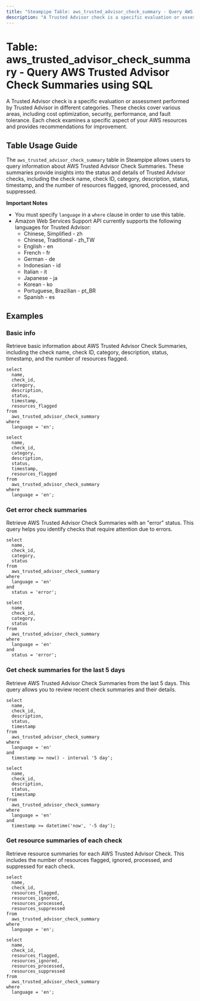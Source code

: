```yaml
---
title: "Steampipe Table: aws_trusted_advisor_check_summary - Query AWS Trusted Advisor Check Summaries using SQL"
description: "A Trusted Advisor check is a specific evaluation or assessment performed by Trusted Advisor in different categories. These checks cover various areas, including cost optimization, security, performance, and fault tolerance. Each check examines a specific aspect of your AWS resources and provides recommendations for improvement."
---
```


# Table: aws_trusted_advisor_check_summary - Query AWS Trusted Advisor Check Summaries using SQL

A Trusted Advisor check is a specific evaluation or assessment performed by Trusted Advisor in different categories. These checks cover various areas, including cost optimization, security, performance, and fault tolerance. Each check examines a specific aspect of your AWS resources and provides recommendations for improvement.

## Table Usage Guide

The `aws_trusted_advisor_check_summary` table in Steampipe allows users to query information about AWS Trusted Advisor Check Summaries. These summaries provide insights into the status and details of Trusted Advisor checks, including the check name, check ID, category, description, status, timestamp, and the number of resources flagged, ignored, processed, and suppressed.

**Important Notes**
- You must specify `language` in a `where` clause in order to use this table.
- Amazon Web Services Support API currently supports the following languages for Trusted Advisor:
  - Chinese, Simplified - zh
  - Chinese, Traditional - zh_TW
  - English - en
  - French - fr
  - German - de
  - Indonesian - id
  - Italian - it
  - Japanese - ja
  - Korean - ko
  - Portuguese, Brazilian - pt_BR
  - Spanish - es

## Examples

### Basic info
Retrieve basic information about AWS Trusted Advisor Check Summaries, including the check name, check ID, category, description, status, timestamp, and the number of resources flagged.

```sql+postgres
select
  name,
  check_id,
  category,
  description,
  status,
  timestamp,
  resources_flagged
from
  aws_trusted_advisor_check_summary
where
  language = 'en';
```

```sql+sqlite
select
  name,
  check_id,
  category,
  description,
  status,
  timestamp,
  resources_flagged
from
  aws_trusted_advisor_check_summary
where
  language = 'en';
```

### Get error check summaries
Retrieve AWS Trusted Advisor Check Summaries with an "error" status. This query helps you identify checks that require attention due to errors.

```sql+postgres
select
  name,
  check_id,
  category,
  status
from
  aws_trusted_advisor_check_summary
where
  language = 'en'
and
  status = 'error';
```

```sql+sqlite
select
  name,
  check_id,
  category,
  status
from
  aws_trusted_advisor_check_summary
where
  language = 'en'
and
  status = 'error';
```

### Get check summaries for the last 5 days
Retrieve AWS Trusted Advisor Check Summaries from the last 5 days. This query allows you to review recent check summaries and their details.

```sql+postgres
select
  name,
  check_id,
  description,
  status,
  timestamp
from
  aws_trusted_advisor_check_summary
where
  language = 'en'
and
  timestamp >= now() - interval '5 day';
```

```sql+sqlite
select
  name,
  check_id,
  description,
  status,
  timestamp
from
  aws_trusted_advisor_check_summary
where
  language = 'en'
and
  timestamp >= datetime('now', '-5 day');
```

### Get resource summaries of each check
Retrieve resource summaries for each AWS Trusted Advisor Check. This includes the number of resources flagged, ignored, processed, and suppressed for each check.

```sql+postgres
select
  name,
  check_id,
  resources_flagged,
  resources_ignored,
  resources_processed,
  resources_suppressed
from
  aws_trusted_advisor_check_summary
where
  language = 'en';
```

```sql+sqlite
select
  name,
  check_id,
  resources_flagged,
  resources_ignored,
  resources_processed,
  resources_suppressed
from
  aws_trusted_advisor_check_summary
where
  language = 'en';
```
